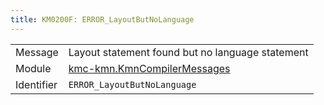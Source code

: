 ```yaml
---
title: KM0200F: ERROR_LayoutButNoLanguage
---
```


|            |           |
|------------|---------- |
| Message    | Layout statement found but no language statement |
| Module     | [kmc-kmn.KmnCompilerMessages](kmc-kmn.kmncompilermessages) |
| Identifier | `ERROR_LayoutButNoLanguage` |


